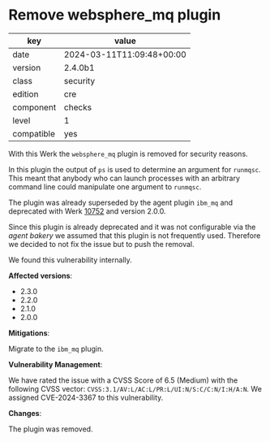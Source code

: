 [//]: # (werk v2)
# Remove websphere_mq plugin

key        | value
---------- | ---
date       | 2024-03-11T11:09:48+00:00
version    | 2.4.0b1
class      | security
edition    | cre
component  | checks
level      | 1
compatible | yes

With this Werk the `websphere_mq` plugin is removed for security reasons.

In this plugin the output of `ps` is used to determine an argument for
`runmqsc`. This meant that anybody who can launch processes with an arbitrary
command line could manipulate one argument to `runmqsc`.

The plugin was already superseded by the agent plugin `ibm_mq` and deprecated with Werk [10752](https://checkmk.com/werk/10752) and version 2.0.0.

Since this plugin is already deprecated and it was not configurable via the
*agent bakery* we assumed that this plugin is not frequently used. Therefore we
decided to not fix the issue but to push the removal.

We found this vulnerability internally.

__Affected versions__:

* 2.3.0
* 2.2.0
* 2.1.0
* 2.0.0

__Mitigations__:

Migrate to the `ibm_mq` plugin.

__Vulnerability Management__:

We have rated the issue with a CVSS Score of 6.5 (Medium) with the following CVSS vector: `CVSS:3.1/AV:L/AC:L/PR:L/UI:N/S:C/C:N/I:H/A:N`.
We assigned CVE-2024-3367 to this vulnerability.

__Changes__:

The plugin was removed.
